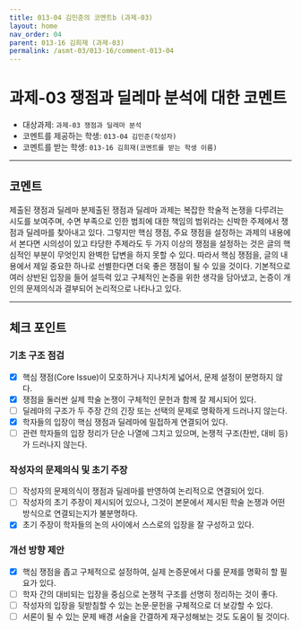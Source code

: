 ```yaml
---
title: 013-04 김민준의 코멘트b (과제-03) 
layout: home
nav_order: 04
parent: 013-16 김희재 (과제-03)
permalink: /asmt-03/013-16/comment-013-04
---
```


# 과제-03 쟁점과 딜레마 분석에 대한 코멘트

- 대상과제: `과제-03 쟁점과 딜레마 분석`
- 코멘트를 제공하는 학생: `013-04 김민준(작성자)` 
- 코멘트를 받는 학생: `013-16 김희재(코멘트를 받는 학생 이름)` 

---

## 코멘트

제출된 쟁점과 딜레마 분제출된 쟁점과 딜레마 과제는 복잡한 학술적 논쟁을 다루려는 시도를 보여주며, 수면 부족으로 인한 범죄에 대한 책임의 범위라는 신박한 주제에서 쟁점과 딜레마를 찾아내고 있다. 그렇지만 핵심 쟁점, 주요 쟁점을 설정하는 과제의 내용에서 본다면 시의성이 있고 타당한 주제라도 두 가지 이상의 쟁점을 설정하는 것은 글의 핵심적인 부분이 무엇인지 완벽한 답변을 하지 못할 수 있다. 따라서 핵심 쟁점을, 글의 내용에서 제일 중요한 하나로 선별한다면 더욱 좋은 쟁점이 될 수 있을 것이다. 기본적으로 여러 상반된 입장을 들어 설득력 있고 구체적인 논증을 위한 생각을 담아냈고, 논증이 개인의 문제의식과 결부되어 논리적으로 나타나고 있다.

---

## 체크 포인트

### **기초 구조 점검**
- [x] 핵심 쟁점(Core Issue)이 모호하거나 지나치게 넓어서, 문제 설정이 분명하지 않다.
- [x] 쟁점을 둘러싼 실제 학술 논쟁이 구체적인 문헌과 함께 잘 제시되어 있다.
- [ ] 딜레마의 구조가 두 주장 간의 긴장 또는 선택의 문제로 명확하게 드러나지 않는다.
- [x] 학자들의 입장이 핵심 쟁점과 딜레마에 밀접하게 연결되어 있다.
- [ ] 관련 학자들의 입장 정리가 단순 나열에 그치고 있으며, 논쟁적 구조(찬반, 대비 등)가 드러나지 않는다.

### **작성자의 문제의식 및 초기 주장**
- [ ] 작성자의 문제의식이 쟁점과 딜레마를 반영하여 논리적으로 연결되어 있다.
- [ ] 작성자의 초기 주장이 제시되어 있으나, 그것이 본문에서 제시된 학술 논쟁과 어떤 방식으로 연결되는지가 불분명하다.
- [x] 초기 주장이 학자들의 논의 사이에서 스스로의 입장을 잘 구성하고 있다.

### **개선 방향 제안**
- [x] 핵심 쟁점을 좁고 구체적으로 설정하여, 실제 논증문에서 다룰 문제를 명확히 할 필요가 있다.
- [ ] 학자 간의 대비되는 입장을 중심으로 논쟁적 구조를 선명히 정리하는 것이 좋다.
- [ ] 작성자의 입장을 뒷받침할 수 있는 논문·문헌을 구체적으로 더 보강할 수 있다.
- [ ] 서론이 될 수 있는 문제 배경 서술을 간결하게 재구성해보는 것도 도움이 될 것이다.
